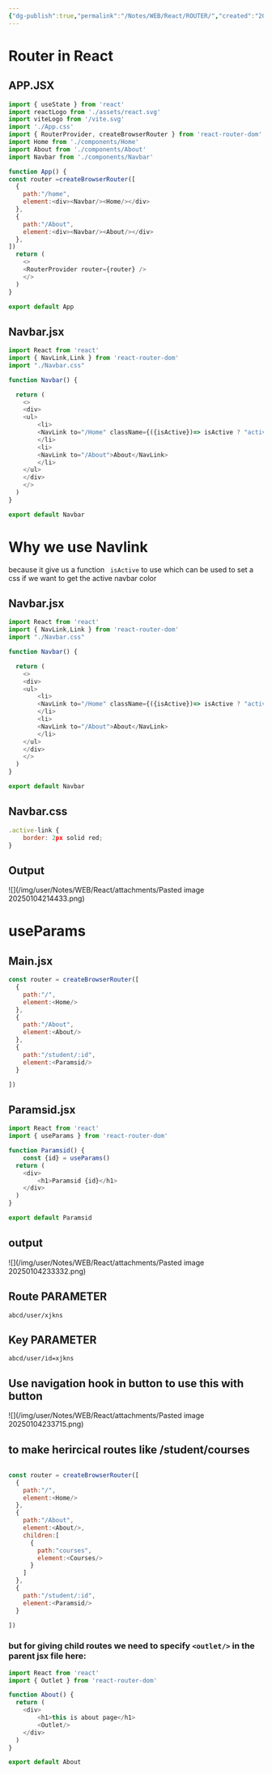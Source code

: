 ```yaml
---
{"dg-publish":true,"permalink":"/Notes/WEB/React/ROUTER/","created":"2025-02-11T16:25:55.342+05:30"}
---
```



# Router in React

## APP.JSX
``` js
import { useState } from 'react'
import reactLogo from './assets/react.svg'
import viteLogo from '/vite.svg'
import './App.css'
import { RouterProvider, createBrowserRouter } from 'react-router-dom'
import Home from './components/Home'
import About from './components/About'
import Navbar from './components/Navbar'

function App() {
const router =createBrowserRouter([
  {
    path:"/home",
    element:<div><Navbar/><Home/></div>
  },
  {
    path:"/About",
    element:<div><Navbar/><About/></div>
  },
])
  return (
    <>
    <RouterProvider router={router} />      
    </>
  )
}

export default App

```


## Navbar.jsx
``` js
import React from 'react'
import { NavLink,Link } from 'react-router-dom'
import "./Navbar.css"

function Navbar() {

  return (
    <>
    <div>
    <ul>
        <li>
        <NavLink to="/Home" className={({isActive})=> isActive ? "active-link" : ""}>Homey</NavLink>
        </li>
        <li>
        <NavLink to="/About">About</NavLink>
        </li>
    </ul>
    </div>
    </>
  )
}

export default Navbar
```
# Why we use Navlink 
because it give us a function ` isActive` to use which can be used to set a css if we want to get the active navbar color

## Navbar.jsx
```js
import React from 'react'
import { NavLink,Link } from 'react-router-dom'
import "./Navbar.css"

function Navbar() {

  return (
    <>
    <div>
    <ul>
        <li>
        <NavLink to="/Home" className={({isActive})=> isActive ? "active-link" : ""}>Homey</NavLink>
        </li>
        <li>
        <NavLink to="/About">About</NavLink>
        </li>
    </ul>
    </div>
    </>
  )
}

export default Navbar
```

## Navbar.css
```js
.active-link {
    border: 2px solid red;
}


```

## Output

![](/img/user/Notes/WEB/React/attachments/Pasted image 20250104214433.png)


# useParams

## Main.jsx

```js
const router = createBrowserRouter([
  {
    path:"/",
    element:<Home/>
  },
  {
    path:"/About",
    element:<About/>
  },
  {
    path:"/student/:id",
    element:<Paramsid/>
  }

])
```

## Paramsid.jsx

``` js
import React from 'react'
import { useParams } from 'react-router-dom'

function Paramsid() {
    const {id} = useParams()
  return (
    <div>
        <h1>Paramsid {id}</h1>
    </div>
  )
}

export default Paramsid
```

## output
![](/img/user/Notes/WEB/React/attachments/Pasted image 20250104233332.png)


## Route PARAMETER

`abcd/user/xjkns`

## Key PARAMETER

`abcd/user/id=xjkns`

## Use navigation hook in button to use this with button

![](/img/user/Notes/WEB/React/attachments/Pasted image 20250104233715.png)

## to make herircical routes like /student/courses 

``` js

const router = createBrowserRouter([
  {
    path:"/",
    element:<Home/>
  },
  {
    path:"/About",
    element:<About/>,
    children:[
      {
        path:"courses",
        element:<Courses/>
      }
    ]
  },
  {
    path:"/student/:id",
    element:<Paramsid/>
  }

])
```

### but for giving child routes we need to specify `<outlet/>` in the parent jsx file here:

``` js
import React from 'react'
import { Outlet } from 'react-router-dom'

function About() {
  return (
    <div>
        <h1>this is about page</h1>
        <Outlet/>
    </div>
  )
}

export default About
```


